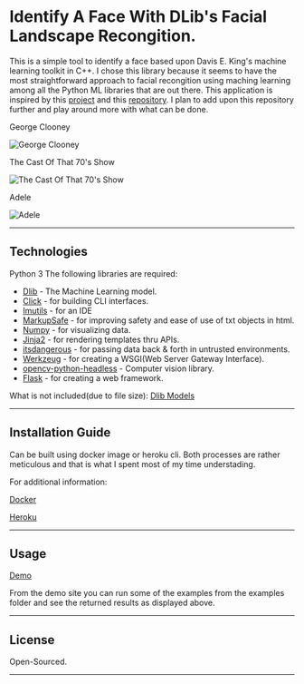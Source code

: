 # Identify A Face With DLib's Facial Landscape Recongition. 

This is a simple tool to identify a face based upon Davis E. King's machine learning toolkit in C++. I chose this library because it seems to have the most straightforward approach to facial recongition using maching learning among all the Python ML libraries that are out there. This application is inspired by this [project](https://evamo0508.github.io/files/2019Spring-introduction_to_computer_network-FaceDanceMachine.pdf) and this [repository](https://github.com/ageitgey/face_recognition). I plan to add upon this repository further and play around more with what can be done. 


George Clooney 

![George Clooney](https://i.imgur.com/Vl0ohit.png)



The Cast Of That 70's Show 

![The Cast Of That 70's Show](https://i.imgur.com/53PCoxT.png)



 Adele 
 
 ![Adele](https://i.imgur.com/CUhntJY.png)


---

## Technologies

Python 3
The following libraries are required:

- [Dlib](https://github.com/davisking/dlib) - The Machine Learning model.
- [Click](https://pypi.org/project/click/) - for building CLI interfaces.
- [Imutils](https://pypi.org/project/imutils/) - for an IDE
- [MarkupSafe](https://pypi.org/project/MarkupSafe/) - for improving safety and ease of use of txt objects in html.
- [Numpy](https://pypi.org/project/numpy/) - for visualizing data.
- [Jinja2](https://pypi.org/project/Jinja2/) - for rendering templates thru APIs.
- [itsdangerous](https://pypi.org/project/itsdangerous/) - for passing data back & forth in untrusted environments.
- [Werkzeug](https://pypi.org/project/werkzeug/) - for creating a WSGI(Web Server Gateway Interface).
- [opencv-python-headless](https://pypi.org/project/opencv-python-headless/) - Computer vision library.
- [Flask](https://pypi.org/project/flask/) - for creating a web framework.

What is not included(due to file size):
[Dlib Models](https://github.com/davisking/dlib-models/blob/master/shape_predictor_68_face_landmarks_GTX.dat.bz2)

---

## Installation Guide
Can be built using docker image or heroku cli. Both processes are rather meticulous and that is what I spent most of my time understading. 

For additional information:

[Docker](https://docs.docker.com/) 

[Heroku](https://devcenter.heroku.com/)

---

## Usage

[Demo](https://quiet-dawn-06731.herokuapp.com/)

From the demo site you can run some of the examples from the examples folder and see the returned results as displayed above.

---

## License

Open-Sourced. 

---
```

